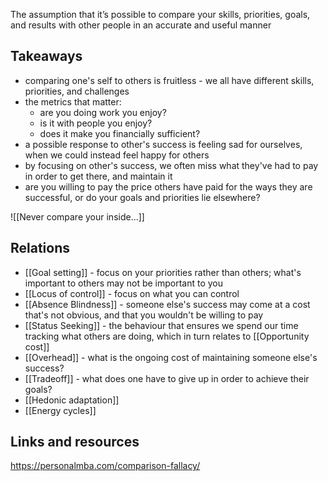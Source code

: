 The assumption that it’s possible to compare your skills, priorities, goals, and results with other people in an accurate and useful manner

## Takeaways
- comparing one's self to others is fruitless - we all have different skills, priorities, and challenges
- the metrics that matter:
	- are you doing work you enjoy?
	- is it with people you enjoy?
	- does it make you financially sufficient?
- a possible response to other's success is feeling sad for ourselves, when we could instead feel happy for others
- by focusing on other's success, we often miss what they've had to pay in order to get there, and maintain it
- are you willing to pay the price others have paid for the ways they are successful, or do your goals and priorities lie elsewhere?

![[Never compare your inside...]]

## Relations
- [[Goal setting]] - focus on your priorities rather than others; what's important to others may not be important to you
- [[Locus of control]] - focus on what you can control
- [[Absence Blindness]] - someone else's success may come at a cost that's not obvious, and that you wouldn't be willing to pay
- [[Status Seeking]] - the behaviour that ensures we spend our time tracking what others are doing, which in turn relates to [[Opportunity cost]]
- [[Overhead]] - what is the ongoing cost of maintaining someone else's success?
- [[Tradeoff]] - what does one have to give up in order to achieve their goals?
- [[Hedonic adaptation]]
- [[Energy cycles]]

## Links and resources
https://personalmba.com/comparison-fallacy/